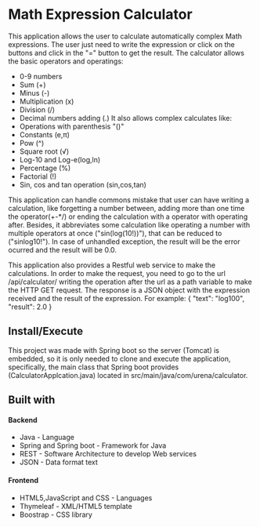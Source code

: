 # Math Expression Calculator

This application allows the user to calculate automatically complex Math expressions. The user just need to write the expression or click on the buttons and click in the "=" button to get the result. The calculator allows the basic operators and operatings:
* 0-9 numbers
* Sum (+)
* Minus (-)
* Multiplication (x)
* Division (/)
* Decimal numbers adding (.)
It also allows complex calculates like:
* Operations with parenthesis "()"
* Constants (e,π)
* Pow (^)
* Square root (√)
* Log-10 and Log-e(log,ln)
* Percentage (%)
* Factorial (!)
* Sin, cos and tan operation (sin,cos,tan)

This application can handle commons mistake that user can have writing a calculation, like forgetting a number between, adding more than one time the operator(+-*/) or ending the calculation with a operator with operating after. Besides, it abbreviates some calculation like operating a number with multiple operators at once ("sin(log(10!))"), that can be reduced to ("sinlog10!"). In case of unhandled exception, the result will be the error ocurred and the result will be 0.0.

This application also provides a Restful web service to make the calculations. In order to make the request, you need to go to the url /api/calculator/ writing the operation after the url as a path variable to make the HTTP GET request. The response is a JSON object with the expression received and the result of the expression. For example:
{
    "text": "log100",
    "result": 2.0
}

## Install/Execute

This project was made with Spring boot so the server (Tomcat) is embedded, so it is only needed to clone and execute the application, specifically, the main class that Spring boot provides (CalculatorApplcation.java) located in src/main/java/com/urena/calculator.

## Built with

#### Backend
* Java - Language
* Spring and Spring boot - Framework for Java
* REST - Software Architecture to develop Web services
* JSON - Data format text
#### Frontend
* HTML5,JavaScript and CSS - Languages
* Thymeleaf - XML/HTML5 template
* Boostrap - CSS library


